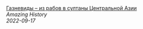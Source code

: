 <!--2024-01-04 01:37:28-->
<div class="yb">
  <a class="nodecor" href="/posts.html?istoriya/gaznevidy_iz_rabov_v_sultany_centralnoj_azii">
    <img class="preview" data-videoid="8zF4cKV00XQ" src="https://i.ytimg.com/vi/8zF4cKV00XQ/hqdefault.jpg" align="middle" alt="">
  </a>
  <div class="inlbl text">
    <a class="nodecor" href="/posts.html?istoriya/gaznevidy_iz_rabov_v_sultany_centralnoj_azii">Газневиды – из рабов в султаны Центральной Азии</a><br>
    <i class="smaller2">Amazing History</i><br>
    <i class="smaller3">2022-09-17</i>
  </div>
</div>
